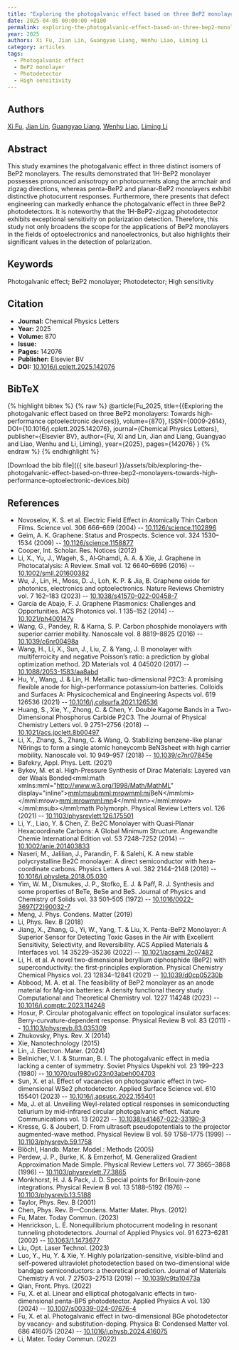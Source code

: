 ```yaml
---
title: "Exploring the photogalvanic effect based on three BeP2 monolayers: Towards high-performance optoelectronic devices"
date: 2025-04-05 00:00:00 +0100
permalink: exploring-the-photogalvanic-effect-based-on-three-bep2-monolayers-towards-high-performance-optoelectronic-devices
year: 2025
authors: Xi Fu, Jian Lin, Guangyao Liang, Wenhu Liao, Liming Li
category: articles
tags:
  - Photogalvanic effect
  - BeP2 monolayer
  - Photodetector
  - High sensitivity
---
```

 
## Authors
[Xi Fu](authors/xi-fu), [Jian Lin](authors/jian-lin), [Guangyao Liang](authors/guangyao-liang), [Wenhu Liao](authors/wenhu-liao), [Liming Li](authors/liming-li)
 
## Abstract
This study examines the photogalvanic effect in three distinct isomers of BeP2 monolayers. The results demonstrated that 1H-BeP2 monolayer possesses pronounced anisotropy on photocurrents along the armchair and zigzag directions, whereas penta-BeP2 and planar-BeP2 monolayers exhibit distinctive photocurrent responses. Furthermore, there presents that defect engineering can markedly enhance the photogalvanic effect in three BeP2 photodetectors. It is noteworthy that the 1H-BeP2-zigzag photodetector exhibits exceptional sensitivity on polarization detection. Therefore, this study not only broadens the scope for the applications of BeP2 monolayers in the fields of optoelectronics and nanoelectronics, but also highlights their significant values in the detection of polarization.
 
## Keywords
Photogalvanic effect; BeP2 monolayer; Photodetector; High sensitivity
 
## Citation
- **Journal:** Chemical Physics Letters
- **Year:** 2025
- **Volume:** 870
- **Issue:** 
- **Pages:** 142076
- **Publisher:** Elsevier BV
- **DOI:** [10.1016/j.cplett.2025.142076](https://doi.org/10.1016/j.cplett.2025.142076)
 
## BibTeX
{% highlight bibtex %}
{% raw %}
@article{Fu_2025,
  title={{Exploring the photogalvanic effect based on three BeP2 monolayers: Towards high-performance optoelectronic devices}},
  volume={870},
  ISSN={0009-2614},
  DOI={10.1016/j.cplett.2025.142076},
  journal={Chemical Physics Letters},
  publisher={Elsevier BV},
  author={Fu, Xi and Lin, Jian and Liang, Guangyao and Liao, Wenhu and Li, Liming},
  year={2025},
  pages={142076}
}
{% endraw %}
{% endhighlight %}
 
[Download the bib file]({{ site.baseurl }}/assets/bib/exploring-the-photogalvanic-effect-based-on-three-bep2-monolayers-towards-high-performance-optoelectronic-devices.bib)
 
## References
- Novoselov, K. S. et al. Electric Field Effect in Atomically Thin Carbon Films. Science vol. 306 666–669 (2004) -- [10.1126/science.1102896](https://doi.org/10.1126/science.1102896)
- Geim, A. K. Graphene: Status and Prospects. Science vol. 324 1530–1534 (2009) -- [10.1126/science.1158877](https://doi.org/10.1126/science.1158877)
- Cooper, Int. Scholar. Res. Notices (2012)
- Li, X., Yu, J., Wageh, S., Al‐Ghamdi, A. A. & Xie, J. Graphene in Photocatalysis: A Review. Small vol. 12 6640–6696 (2016) -- [10.1002/smll.201600382](https://doi.org/10.1002/smll.201600382)
- Wu, J., Lin, H., Moss, D. J., Loh, K. P. & Jia, B. Graphene oxide for photonics, electronics and optoelectronics. Nature Reviews Chemistry vol. 7 162–183 (2023) -- [10.1038/s41570-022-00458-7](https://doi.org/10.1038/s41570-022-00458-7)
- García de Abajo, F. J. Graphene Plasmonics: Challenges and Opportunities. ACS Photonics vol. 1 135–152 (2014) -- [10.1021/ph400147y](https://doi.org/10.1021/ph400147y)
- Wang, G., Pandey, R. & Karna, S. P. Carbon phosphide monolayers with superior carrier mobility. Nanoscale vol. 8 8819–8825 (2016) -- [10.1039/c6nr00498a](https://doi.org/10.1039/c6nr00498a)
- Wang, H., Li, X., Sun, J., Liu, Z. & Yang, J. B                                        monolayer with multiferroicity and negative Poisson’s ratio: a prediction by global optimization method. 2D Materials vol. 4 045020 (2017) -- [10.1088/2053-1583/aa8abd](https://doi.org/10.1088/2053-1583/aa8abd)
- Hu, Y., Wang, J. & Lin, H. Metallic two-dimensional P2C3: A promising flexible anode for high-performance potassium-ion batteries. Colloids and Surfaces A: Physicochemical and Engineering Aspects vol. 619 126536 (2021) -- [10.1016/j.colsurfa.2021.126536](https://doi.org/10.1016/j.colsurfa.2021.126536)
- Huang, S., Xie, Y., Zhong, C. & Chen, Y. Double Kagome Bands in a Two-Dimensional Phosphorus Carbide P2C3. The Journal of Physical Chemistry Letters vol. 9 2751–2756 (2018) -- [10.1021/acs.jpclett.8b00497](https://doi.org/10.1021/acs.jpclett.8b00497)
- Li, X., Zhang, S., Zhang, C. & Wang, Q. Stabilizing benzene-like planar N6rings to form a single atomic honeycomb BeN3sheet with high carrier mobility. Nanoscale vol. 10 949–957 (2018) -- [10.1039/c7nr07845e](https://doi.org/10.1039/c7nr07845e)
- Bafekry, Appl. Phys. Lett. (2021)
- Bykov, M. et al. High-Pressure Synthesis of Dirac Materials: Layered van der Waals Bonded<mml:math xmlns:mml="http://www.w3.org/1998/Math/MathML" display="inline"><mml:msub><mml:mrow><mml:mi>BeN</mml:mi></mml:mrow><mml:mrow><mml:mn>4</mml:mn></mml:mrow></mml:msub></mml:math Polymorph. Physical Review Letters vol. 126 (2021) -- [10.1103/physrevlett.126.175501](https://doi.org/10.1103/physrevlett.126.175501)
- Li, Y., Liao, Y. & Chen, Z. Be2C Monolayer with Quasi‐Planar Hexacoordinate Carbons: A Global Minimum Structure. Angewandte Chemie International Edition vol. 53 7248–7252 (2014) -- [10.1002/anie.201403833](https://doi.org/10.1002/anie.201403833)
- Naseri, M., Jalilian, J., Parandin, F. & Salehi, K. A new stable polycrystalline Be2C monolayer: A direct semiconductor with hexa-coordinate carbons. Physics Letters A vol. 382 2144–2148 (2018) -- [10.1016/j.physleta.2018.05.030](https://doi.org/10.1016/j.physleta.2018.05.030)
- Yim, W. M., Dismukes, J. P., Stofko, E. J. & Paff, R. J. Synthesis and some properties of BeTe, BeSe and BeS. Journal of Physics and Chemistry of Solids vol. 33 501–505 (1972) -- [10.1016/0022-3697(72)90032-7](https://doi.org/10.1016/0022-3697(72)90032-7)
- Meng, J. Phys. Condens. Matter (2019)
- Li, Phys. Rev. B (2018)
- Jiang, X., Zhang, G., Yi, W., Yang, T. & Liu, X. Penta-BeP2 Monolayer: A Superior Sensor for Detecting Toxic Gases in the Air with Excellent Sensitivity, Selectivity, and Reversibility. ACS Applied Materials &amp; Interfaces vol. 14 35229–35236 (2022) -- [10.1021/acsami.2c07482](https://doi.org/10.1021/acsami.2c07482)
- Li, H. et al. A novel two-dimensional beryllium diphosphide (BeP2) with superconductivity: the first-principles exploration. Physical Chemistry Chemical Physics vol. 23 12834–12841 (2021) -- [10.1039/d0cp05230b](https://doi.org/10.1039/d0cp05230b)
- Abbood, M. A. et al. The feasibility of BeP2 monolayer as an anode material for Mg-ion batteries: A density functional theory study. Computational and Theoretical Chemistry vol. 1227 114248 (2023) -- [10.1016/j.comptc.2023.114248](https://doi.org/10.1016/j.comptc.2023.114248)
- Hosur, P. Circular photogalvanic effect on topological insulator surfaces: Berry-curvature-dependent response. Physical Review B vol. 83 (2011) -- [10.1103/physrevb.83.035309](https://doi.org/10.1103/physrevb.83.035309)
- Zhukovsky, Phys. Rev. X (2014)
- Xie, Nanotechnology (2015)
- Lin, J. Electron. Mater. (2024)
- Belinicher, V. I. & Sturman, B. I. The photogalvanic effect in media lacking a center of symmetry. Soviet Physics Uspekhi vol. 23 199–223 (1980) -- [10.1070/pu1980v023n03abeh004703](https://doi.org/10.1070/pu1980v023n03abeh004703)
- Sun, X. et al. Effect of vacancies on photogalvanic effect in two-dimensional WSe2 photodetector. Applied Surface Science vol. 610 155401 (2023) -- [10.1016/j.apsusc.2022.155401](https://doi.org/10.1016/j.apsusc.2022.155401)
- Ma, J. et al. Unveiling Weyl-related optical responses in semiconducting tellurium by mid-infrared circular photogalvanic effect. Nature Communications vol. 13 (2022) -- [10.1038/s41467-022-33190-3](https://doi.org/10.1038/s41467-022-33190-3)
- Kresse, G. & Joubert, D. From ultrasoft pseudopotentials to the projector augmented-wave method. Physical Review B vol. 59 1758–1775 (1999) -- [10.1103/physrevb.59.1758](https://doi.org/10.1103/physrevb.59.1758)
- Blöchl, Handb. Mater. Model.: Methods (2005)
- Perdew, J. P., Burke, K. & Ernzerhof, M. Generalized Gradient Approximation Made Simple. Physical Review Letters vol. 77 3865–3868 (1996) -- [10.1103/physrevlett.77.3865](https://doi.org/10.1103/physrevlett.77.3865)
- Monkhorst, H. J. & Pack, J. D. Special points for Brillouin-zone integrations. Physical Review B vol. 13 5188–5192 (1976) -- [10.1103/physrevb.13.5188](https://doi.org/10.1103/physrevb.13.5188)
- Taylor, Phys. Rev. B (2001)
- Chen, Phys. Rev. B—Condens. Matter Mater. Phys. (2012)
- Fu, Mater. Today Commun. (2023)
- Henrickson, L. E. Nonequilibrium photocurrent modeling in resonant tunneling photodetectors. Journal of Applied Physics vol. 91 6273–6281 (2002) -- [10.1063/1.1473677](https://doi.org/10.1063/1.1473677)
- Liu, Opt. Laser Technol. (2023)
- Luo, Y., Hu, Y. & Xie, Y. Highly polarization-sensitive, visible-blind and self-powered ultraviolet photodetection based on two-dimensional wide bandgap semiconductors: a theoretical prediction. Journal of Materials Chemistry A vol. 7 27503–27513 (2019) -- [10.1039/c9ta10473a](https://doi.org/10.1039/c9ta10473a)
- Qian, Front. Phys. (2022)
- Fu, X. et al. Linear and elliptical photogalvanic effects in two-dimensional penta-BP5 photodetector. Applied Physics A vol. 130 (2024) -- [10.1007/s00339-024-07676-4](https://doi.org/10.1007/s00339-024-07676-4)
- Fu, X. et al. Photogalvanic effect in two-dimensional BGe photodetector by vacancy- and substitution-doping. Physica B: Condensed Matter vol. 686 416075 (2024) -- [10.1016/j.physb.2024.416075](https://doi.org/10.1016/j.physb.2024.416075)
- Li, Mater. Today Commun. (2022)

